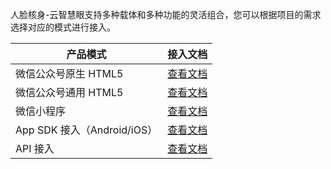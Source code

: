 人脸核身-云智慧眼支持多种载体和多种功能的灵活组合，您可以根据项目的需求选择对应的模式进行接入。


| 产品模式             | 接入文档                  |
| --------------------- | ------------------------- |
| 微信公众号原生 HTML5 | [查看文档](https://cloud.tencent.com/document/product/1007/31070#.E5.8E.9F.E7.94.9F-html5.EF.BC.88.E6.B5.AE.E5.B1.82.E6.A8.A1.E5.BC.8F.EF.BC.89)  |
| 微信公众号通用 HTML5    | [查看文档](https://cloud.tencent.com/document/product/1007/31070#.E9.80.9A.E7.94.A8-html5)                  |
| 微信小程序         | [查看文档](https://cloud.tencent.com/document/product/1007/31071)                  |
| App SDK 接入（Android/iOS）  | [查看文档](https://cloud.tencent.com/document/product/1007/31077)              |
| API 接入                 | [查看文档](https://cloud.tencent.com/document/product/1007/31320) |
